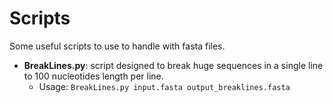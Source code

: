 Scripts
=======

Some useful scripts to use to handle with fasta files.

- **BreakLines.py**: script designed to break huge sequences in a single line to 100 nucleotides length per line.
    - Usage: ```BreakLines.py input.fasta output_breaklines.fasta```

